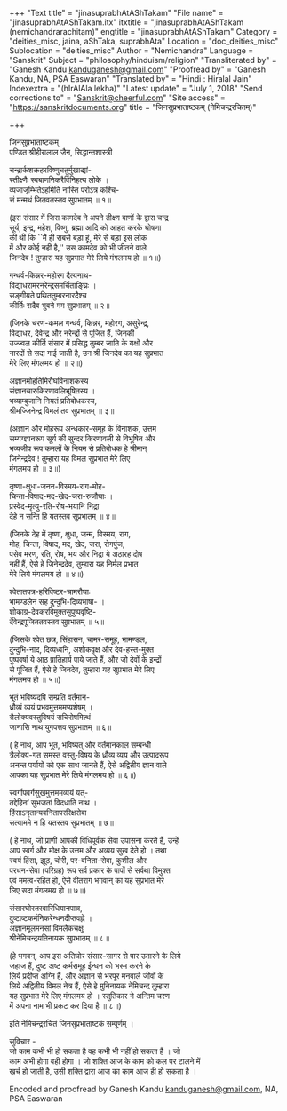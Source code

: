 +++
"Text title" = "jinasuprabhAtAShTakam"
"File name" = "jinasuprabhAtAShTakam.itx"
itxtitle = "jinasuprabhAtAShTakam (nemichandrarachitam)"
engtitle = "jinasuprabhAtAShTakam"
Category = "deities_misc, jaina, aShTaka, suprabhAta"
Location = "doc_deities_misc"
Sublocation = "deities_misc"
Author = "Nemichandra"
Language = "Sanskrit"
Subject = "philosophy/hinduism/religion"
"Transliterated by" = "Ganesh Kandu kanduganesh@gmail.com"
"Proofread by" = "Ganesh Kandu, NA, PSA Easwaran"
"Translated by" = "Hindi : Hiralal Jain"
Indexextra = "(hIrAlAla lekha)"
"Latest update" = "July 1, 2018"
"Send corrections to" = "Sanskrit@cheerful.com"
"Site access" = "https://sanskritdocuments.org"
title = "जिनसुप्रभाताष्टकम् (नेमिचन्द्ररचितम्)"

+++
  
 जिनसुप्रभाताष्टकम्   
पण्डित श्रीहीरालाल जैन, सिद्धान्तशास्त्री  
  
   चन्द्रार्कशक्रहरविष्णुचतुर्मुखाद्यां-  
        स्तीक्ष्णैः स्वबाणनिकरैर्विनिहत्य लोके ।  
   व्यजाजृम्भितेऽहमिति नास्ति परोऽत्र कश्चि-  
        त्तं मन्मथं जितवतस्तव सुप्रभातम् ॥  १॥  
  
(इस संसार में जिस कामदेव ने अपने तीक्ष्ण बाणों के द्वारा चन्द्र  
सूर्य, इन्द्र, महेश, विष्णु, ब्रह्मा आदि को आहत करके घोषणा  
की थी कि ``मैं ही सबसे बड़ा हूं, मेरे से बड़ा इस लोक  
में और कोई नहीं है,'' उस कामदेव को भी जीतने वाले  
जिनदेव ! तुम्हारा यह सुप्रभात मेरे लिये मंगलमय हो ॥  १॥)  
  
   गन्धर्व-किन्नर-महोरग दैत्यनाथ-  
        विद्याधरामरनरेन्द्रसमर्चिताङ्घ्रिः ।  
   सङ्गीयते प्रथिततुम्बरनारदैश्च  
        कीर्तिः सदैव भुवने मम सुप्रभातम् ॥ २॥  
  
(जिनके चरण-कमल गन्धर्व, किन्नर, महोरग, असुरेन्द्र,  
विद्याधर, देवेन्द्र और नरेन्द्रों से पूजित हैं, जिनकी  
उज्ज्वल कीर्ति संसार में प्रसिद्ध तुम्बर जाति के यक्षों और  
नारदों से सदा गाई जाती है, उन श्री जिनदेव का यह सुप्रभात  
मेरे लिए मंगलमय हो ॥ २॥)  
  
   अज्ञानमोहतिमिरौघविनाशकस्य  
        संज्ञानचारुकिरणावलिभूषितस्य ।  
   भव्याम्बुजानि नियतं प्रतिबोधकस्य,  
        श्रीमज्जिनेन्द्र विमलं तव सुप्रभातम् ॥ ३॥  
  
(अज्ञान और मोहरूप अन्धकार-समूह के विनाशक, उत्तम  
सम्यग्ज्ञानरूप सूर्य की सुन्दर किरणावली से विभूषित और  
भव्यजीव रूप कमलों के नियम से प्रतिबोधक हे श्रीमान्  
जिनेन्द्रदेव !  तुम्हारा यह विमल सुप्रभात मेरे लिए  
मंगलमय हो ॥ ३॥)  
  
   तृष्णा-क्षुधा-जनन-विस्मय-राग-मोह-  
        चिन्ता-विषाद-मद-खेद-जरा-रुजौघाः ।  
   प्रस्वेद-मृत्यु-रति-रोष-भयानि निद्रा  
        देहे न सन्ति हि यतस्तव सुप्रभातम् ॥ ४॥  
  
(जिनके देह में तृष्णा, क्षुधा, जन्म, विस्मय, राग,  
मोह, चिन्ता, विषाद, मद, खेद, जरा, रोगपुंज,  
पसेव मरण, रति, रोष, भय और निद्रा ये अठारह दोष  
नहीं हैं, ऐसे हे जिनेन्द्रदेव, तुम्हारा यह निर्मल प्रभात  
मेरे लिये मंगलमय हो ॥ ४॥)  
  
   श्वेतातपत्र-हरिविष्टर-चामरौघाः  
        भामण्डलेन सह दुन्दुभि-दिव्यभाषा- ।  
   शोकाग्र-देवकरविमुक्तसुपुष्पवृष्टि-  
        र्देवेन्द्रपूजिततवस्तव सुप्रभातम् ॥ ५॥  
  
(जिसके श्वेत छत्र, सिंहासन, चामर-समूह, भामण्डल,  
दुन्दुभि-नाद, दिव्यध्वनि, अशोकवृक्ष और देव-हस्त-मुक्त  
पुष्पवर्षा ये आठ प्रातिहार्य पाये जाते हैं, और जो देवों के इन्द्रों  
से पूजित हैं, ऐसे हे जिनदेव, तुम्हारा यह सुप्रभात मेरे लिए  
मंगलमय हो ॥ ५॥)  
  
   भूतं भविष्यदपि सम्प्रति वर्तमान-  
        ध्रौव्यं व्ययं प्रभवमुत्तममप्यशेषम् ।  
   त्रैलोक्यवस्तुविषयं सचिरोषमित्थं  
        जानासि नाथ युगपत्तव सुप्रभातम् ॥ ६॥  
  
( हे नाथ, आप भूत, भविष्यत् और वर्तमानकाल सम्बन्धी  
त्रैलोक्य-गत समस्त वस्तु-विषय के ध्रौव्य व्यय और उत्पादरूप  
अनन्त पर्यायों को एक साथ जानते हैं, ऐसे अद्वितीय ज्ञान वाले  
आपका यह सुप्रभात मेरे लिये मंगलमय हो ॥ ६॥)  
  
   स्वर्गापवर्गसुखमुत्तममव्ययं यत्-  
        तद्देहिनां  सुभजतां विदधाति नाथ ।  
   हिंसाऽनृतान्यवनितापररिक्षसेवा  
        सत्याममे न हि यतस्तव सुप्रभातम् ॥ ७॥  
  
( हे नाथ, जो प्राणी आपकी विधिपूर्वक सेवा उपासना करते हैं, उन्हें  
आप स्वर्ग और मोक्ष के उत्तम और अव्यय सुख देते हो । तथा  
स्वयं हिंसा, झूठ, चोरी, पर-वनिता-सेवा, कुशील और  
परधन-सेवा (परिग्रह) रूप सर्व प्रकार के पापों से सर्वथा विमुक्त  
एवं ममत्व-रहित हो, ऐसे वीतराग भगवान् का यह सुप्रभात मेरे  
लिए सदा मंगलमय हो ॥ ७॥)  
  
   संसारघोरतरवारिधियानपात्र,  
                दुष्टाष्टकर्मनिकरेन्धनदीप्तवह्ने ।  
   अज्ञानमूलमनसां विमलैकचक्षुः  
        श्रीनेमिचन्द्रयतिनायक सुप्रभातम् ॥ ८॥  
  
(हे भगवन्, आप इस अतिघोर संसार-सागर से पार उतारने के लिये  
जहाज हैं, दुष्ट अष्ट कर्मसमूह ईन्धन को भस्म करने के  
लिये प्रदीप्त अग्नि हैं, और अज्ञान से भरपूर मनवाले जीवों के  
लिये अद्वितीय विमल नेत्र हैं, ऐसे हे मुनिनायक नेमिचन्द्र तुम्हारा  
यह सुप्रभात मेरे लिए मंगलमय हो । स्तुतिकार ने अन्तिम चरण  
में अपना नाम भी प्रकट कर दिया है ॥ ८॥)  
  
इति नेमिचन्द्ररचितं जिनसुप्रभाताष्टकं सम्पूर्णम् ।  
  
सुविचार -  
जो काम कभी भी हो सकता है वह कभी भी नहीं हो सकता है । जो  
काम अभी होगा वही होगा । जो शक्ति आज के काम को कल पर टालने में  
खर्च हो जाती है, उसी शक्ति द्वारा आज का काम आज ही हो सकता है ।  
  
Encoded and proofread by Ganesh Kandu kanduganesh@gmail.com, NA, PSA Easwaran  
  
